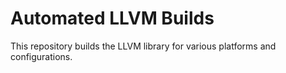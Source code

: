 # Automated LLVM Builds

This repository builds the LLVM library for various platforms and configurations.
